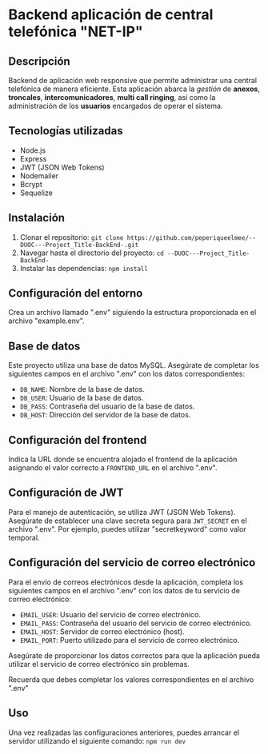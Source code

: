 # Backend aplicación de central telefónica "NET-IP"

## Descripción

Backend de aplicación web responsive que permite administrar una central telefónica de manera eficiente. Esta aplicación abarca la *gestión* de **anexos**, **troncales**, **intercomunicadores**, **multi call ringing**, así como la administración de los **usuarios** encargados de operar el sistema.

## Tecnologías utilizadas

- Node.js
- Express
- JWT (JSON Web Tokens)
- Nodemailer
- Bcrypt
- Sequelize


## Instalación

1. Clonar el repositorio: `git clone https://github.com/peperiqueelmee/--DUOC---Project_Title-BackEnd-.git`
2. Navegar hasta el directorio del proyecto: `cd --DUOC---Project_Title-BackEnd-`
3. Instalar las dependencias: `npm install`

## Configuración del entorno

Crea un archivo llamado ".env" siguiendo la estructura proporcionada en el archivo "example.env".

## Base de datos

Este proyecto utiliza una base de datos MySQL. Asegúrate de completar los siguientes campos en el archivo ".env" con los datos correspondientes:

- `DB_NAME`: Nombre de la base de datos.
- `DB_USER`: Usuario de la base de datos.
- `DB_PASS`: Contraseña del usuario de la base de datos.
- `DB_HOST`: Dirección del servidor de la base de datos.

## Configuración del frontend

Indica la URL donde se encuentra alojado el frontend de la aplicación asignando el valor correcto a `FRONTEND_URL` en el archivo ".env".

## Configuración de JWT

Para el manejo de autenticación, se utiliza JWT (JSON Web Tokens). Asegúrate de establecer una clave secreta segura para `JWT_SECRET` en el archivo ".env". Por ejemplo, puedes utilizar "secretkeyword" como valor temporal.

## Configuración del servicio de correo electrónico

Para el envío de correos electrónicos desde la aplicación, completa los siguientes campos en el archivo ".env" con los datos de tu servicio de correo electrónico:

- `EMAIL_USER`: Usuario del servicio de correo electrónico.
- `EMAIL_PASS`: Contraseña del usuario del servicio de correo electrónico.
- `EMAIL_HOST`: Servidor de correo electrónico (host).
- `EMAIL_PORT`: Puerto utilizado para el servicio de correo electrónico.

Asegúrate de proporcionar los datos correctos para que la aplicación pueda utilizar el servicio de correo electrónico sin problemas.

Recuerda que debes completar los valores correspondientes en el archivo ".env"

## Uso

Una vez realizadas las configuraciones anteriores, puedes arrancar el servidor utilizando el siguiente comando:
`npm run dev`